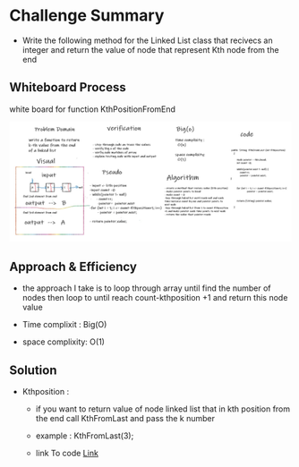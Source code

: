 # Challenge Summary
<!-- Description of the challenge -->

* Write the following method for the Linked List class that recivecs an integer and return the value of node that represent Kth node from the end


## Whiteboard Process
<!-- Embedded whiteboard image -->
white board for function KthPositionFromEnd 

![append ](/assets/kthposition.jpg)


## Approach & Efficiency
<!-- What approach did you take? Why? What is the Big O space/time for this approach? -->

* the approach I take is to loop through array until find the number of nodes then loop to until reach count-kthposition +1  and return this node value 

 * Time complixit : Big(O)
 * space complixity: O(1)


## Solution
<!-- Show how to run your code, and examples of it in action -->

* Kthposition : 
    *  if you want to return value of node linked list that in kth position from the end call KthFromLast and pass the k number  
     * example : KthFromLast(3);



     * link To code  [Link](/linkedList/app/src/main/java/linkedList/linkedList1.java)
